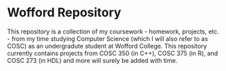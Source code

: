 # Wofford Repository
This repository is a collection of my coursework - homework, projects, etc. - from my time studying Computer Science (which I will also refer to as COSC) as an undergradute student at Wofford College. This repository currently contains projects from COSC 350 (in C++), COSC 375 (in R), and COSC 273 (in HDL) and more will surely be added with time.
